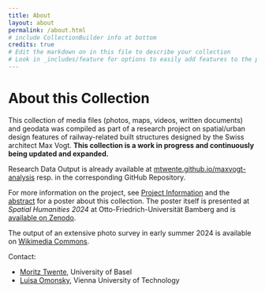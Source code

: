 ```yaml
---
title: About
layout: about
permalink: /about.html
# include CollectionBuilder info at bottom
credits: true
# Edit the markdown on in this file to describe your collection
# Look in _includes/feature for options to easily add features to the page
---
```


# About this Collection

This collection of media files (photos, maps, videos, written documents) and geodata was compiled as part of a research project on spatial/urban design features of railway-related built structures designed by the Swiss architect Max Vogt. **This collection is a work in progress and continuously being updated and expanded.**

Research Data Output is already available at [mtwente.github.io/maxvogt-analysis](https://mtwente.github.io/maxvogt-analysis/) resp. in the corresponding GitHub Repository.

For more information on the project, see [Project Information](https://mtwente.github.io/maxvogt-analysis/docs/about.html) and the [abstract](https://mtwente.github.io/maxvogt-analysis/docs/abstract.html) for a poster about this collection. The poster itself is presented at *Spatial Humanities 2024* at Otto-Friedrich-Universität Bamberg and is [available on Zenodo](https://doi.org/10.5281/zenodo.13837394).

The output of an extensive photo survey in early summer 2024 is available on [Wikimedia Commons](https://commons.wikimedia.org/wiki/Category:Max_Vogt).

Contact:

- [Moritz Twente](mailto:moritz.twente@unibas.ch), University of Basel
- [Luisa Omonsky](mailto:luisa.omonsky@tuwien.ac.at), Vienna University of Technology
